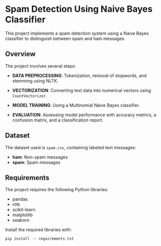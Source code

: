 # Spam Detection Using Naive Bayes Classifier

This project implements a spam detection system using a Naive Bayes classifier to distinguish between spam and ham messages.

## Overview

The project involves several steps:
  - **DATA PREPROCESSING**: Tokenization, removal of stopwords, and stemming using NLTK.
    
  - **VECTORIZATION**: Converting text data into numerical vectors using `CountVectorizer`.
    
  - **MODEL TRAINING**: Using a Multinomial Naive Bayes classifier.
    
  - **EVALUATION**: Assessing model performance with accuracy metrics, a confusion matrix, and a classification report.

## Dataset

The dataset used is `spam.csv`, containing labeled text messages:
- **ham**: Non-spam messages
- **spam**: Spam messages

## Requirements

The project requires the following Python libraries:
- pandas
- nltk
- scikit-learn
- matplotlib
- seaborn

Install the required libraries with:
```bash
pip install -r requirements.txt
